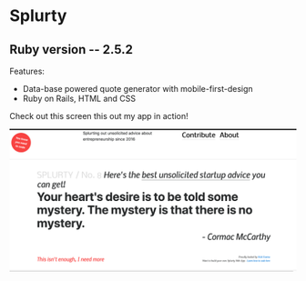 <h1>Splurty</h1>
<h2>Ruby version -- 2.5.2</h2>

Features:
<ul>
  <li> Data-base powered quote generator with mobile-first-design</li>

   <li> Ruby on Rails, HTML and CSS</li>

</ul>

Check out this screen this out my app in action!

![](app/assets/images/splurtyss.png)
